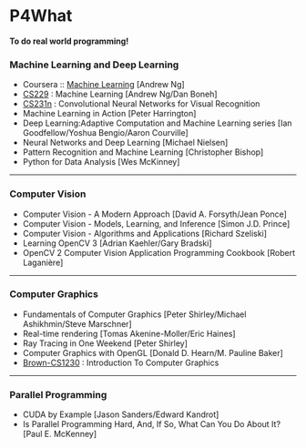 # P4What
**To do real world programming!**<br>

### Machine Learning and Deep Learning
* Coursera :: [Machine Learning](https://www.coursera.org/learn/machine-learning#syllabus) [Andrew Ng]
* [CS229](http://cs229.stanford.edu/) : Machine Learning [Andrew Ng/Dan Boneh]
* [CS231n](http://vision.stanford.edu/teaching/cs231n/2017/syllabus.html) : Convolutional Neural Networks for Visual Recognition
* Machine Learning in Action [Peter Harrington]
* Deep Learning:Adaptive Computation and Machine Learning series [Ian Goodfellow/Yoshua Bengio/Aaron Courville]
* Neural Networks and Deep Learning [Michael Nielsen]
* Pattern Recognition and Machine Learning [Christopher Bishop]
* Python for Data Analysis [Wes McKinney]
---
### Computer Vision
* Computer Vision - A Modern Approach [David A. Forsyth/Jean Ponce]
* Computer Vision - Models, Learning, and Inference [Simon J.D. Prince]
* Computer Vision - Algorithms and Applications [Richard Szeliski]
* Learning OpenCV 3 [Adrian Kaehler/Gary Bradski]
* OpenCV 2 Computer Vision Application Programming Cookbook [Robert Laganière]
---
### Computer Graphics
* Fundamentals of Computer Graphics [Peter Shirley/Michael Ashikhmin/Steve Marschner]
* Real-time rendering [Tomas Akenine-Moller/Eric Haines]
* Ray Tracing in One Weekend [Peter Shirley]
* Computer Graphics with OpenGL [Donald D. Hearn/M. Pauline Baker]
* [Brown-CS1230](http://cs.brown.edu/courses/cs123/lectures.shtml) : Introduction To Computer Graphics
---
### Parallel Programming
* CUDA by Example [Jason Sanders/Edward Kandrot]
* Is Parallel Programming Hard, And, If So, What Can You Do About It? [Paul E. McKenney]
